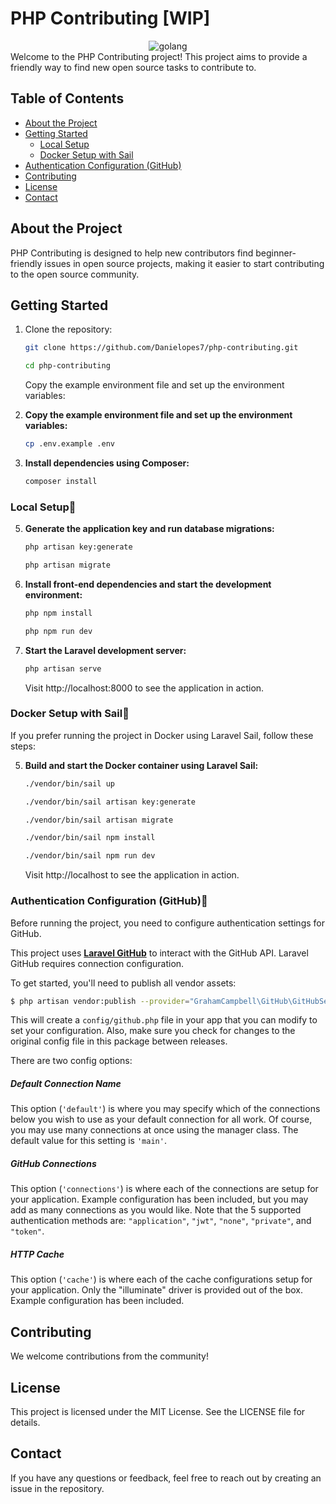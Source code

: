 # PHP Contributing [WIP]

<div align="center">
  <img src="https://github.com/user-attachments/assets/38dd5ae4-c106-4002-880e-ed0a0d630de2" alt="golang">
</div>
Welcome to the PHP Contributing project! This project aims to provide a friendly way to find new open source tasks to contribute to.

## Table of Contents

- [About the Project](#about-the-project)
- [Getting Started](#getting-started)
  - [Local Setup](#local-setup)
  - [Docker Setup with Sail](#docker-setup-with-sail)
- [Authentication Configuration (GitHub)](#authentication-configuration-github)
- [Contributing](#contributing)
- [License](#license)
- [Contact](#contact)

## About the Project

PHP Contributing is designed to help new contributors find beginner-friendly issues in open source projects, making it easier to start contributing to the open source community.

## Getting Started
1. Clone the repository:
   ```sh
   git clone https://github.com/Danielopes7/php-contributing.git
   ```
   ```sh
   cd php-contributing
   ```

   Copy the example environment file and set up the environment variables:
2. **Copy the example environment file and set up the environment variables:**

   ```sh
   cp .env.example .env
   ```
3. **Install dependencies using Composer:**

   ```sh
   composer install
   ```
### Local Setup🔧
5. **Generate the application key and run database migrations:**
   ```sh
   php artisan key:generate
   ```
   ```sh
   php artisan migrate
   ```
6. **Install front-end dependencies and start the development environment:**

    ```sh
   php npm install
   ```
   ```sh
   php npm run dev
   ```
6. **Start the Laravel development server:**
   ```sh
   php artisan serve
   ```
   Visit http://localhost:8000 to see the application in action.
### Docker Setup with Sail🐳
If you prefer running the project in Docker using Laravel Sail, follow these steps:

5. **Build and start the Docker container using Laravel Sail:**

   ```sh
   ./vendor/bin/sail up
   ```
   ```sh
   ./vendor/bin/sail artisan key:generate
   ```
   ```sh
   ./vendor/bin/sail artisan migrate
   ```
    ```sh
   ./vendor/bin/sail npm install
   ```
   ```sh
   ./vendor/bin/sail npm run dev
   ```
   Visit http://localhost to see the application in action.

### Authentication Configuration (GitHub)🔐
Before running the project, you need to configure authentication settings for GitHub.

This project uses **[Laravel GitHub](https://github.com/GrahamCampbell/Laravel-GitHub)** to interact with the GitHub API.
Laravel GitHub requires connection configuration.

To get started, you'll need to publish all vendor assets:

```bash
$ php artisan vendor:publish --provider="GrahamCampbell\GitHub\GitHubServiceProvider"
```

This will create a `config/github.php` file in your app that you can modify to set your configuration. Also, make sure you check for changes to the original config file in this package between releases.

There are two config options:

##### Default Connection Name

This option (`'default'`) is where you may specify which of the connections below you wish to use as your default connection for all work. Of course, you may use many connections at once using the manager class. The default value for this setting is `'main'`.

##### GitHub Connections

This option (`'connections'`) is where each of the connections are setup for your application. Example configuration has been included, but you may add as many connections as you would like. Note that the 5 supported authentication methods are: `"application"`, `"jwt"`, `"none"`, `"private"`, and `"token"`.

##### HTTP Cache

This option (`'cache'`) is where each of the cache configurations setup for your application. Only the "illuminate" driver is provided out of the box. Example configuration has been included.



## Contributing
We welcome contributions from the community!

## License
This project is licensed under the MIT License. See the LICENSE file for details.

## Contact
If you have any questions or feedback, feel free to reach out by creating an issue in the repository.






